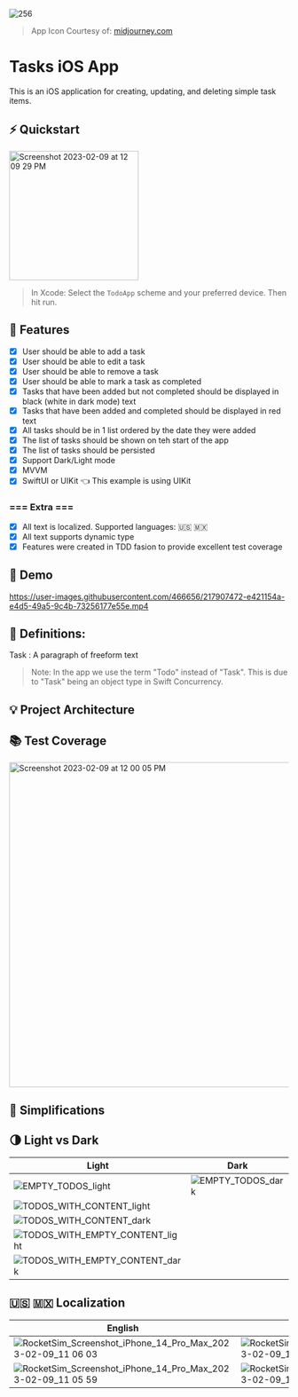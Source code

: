![256](https://user-images.githubusercontent.com/466656/217907554-6d732a98-8fb7-44a0-ae19-0dc25c682a4c.png)
> App Icon Courtesy of: [midjourney.com](https://midjourney.com)

# Tasks iOS App
This is an iOS application for creating, updating, and deleting simple task items.

## ⚡️ Quickstart
<img width="233" alt="Screenshot 2023-02-09 at 12 09 29 PM" src="https://user-images.githubusercontent.com/466656/217908348-f76cc7ff-f337-432b-b460-e0557306f6cd.png">

> In Xcode: Select the `TodoApp` scheme and your preferred device. Then hit run.

## 🎯 Features
- [x] User should be able to add a task
- [x] User should be able to edit a task
- [x] User should be able to remove a task
- [x] User should be able to mark a task as completed
- [x] Tasks that have been added but not completed should be displayed in black (white in dark mode) text
- [x] Tasks that have been added and completed should be displayed in red text
- [x] All tasks should be in 1 list ordered by the date they were added
- [x] The list of tasks should be shown on teh start of the app
- [x] The list of tasks should be persisted
- [x] Support Dark/Light mode
- [x] MVVM
- [x] SwiftUI or UIKit 👈 This example is using UIKit

### === Extra ===
- [x] All text is localized. Supported languages: 🇺🇸 🇲🇽
- [x] All text supports dynamic type
- [x] Features were created in TDD fasion to provide excellent test coverage

## 📲 Demo

https://user-images.githubusercontent.com/466656/217907472-e421154a-e4d5-49a5-9c4b-73256177e55e.mp4

## 📖 Definitions:

Task
: A paragraph of freeform text
> Note: In the app we use the term "Todo" instead of "Task". This is due to "Task" being an object type in Swift Concurrency.

## 💡 Project Architecture

## 📚 Test Coverage

<img width="586" alt="Screenshot 2023-02-09 at 12 00 05 PM" src="https://user-images.githubusercontent.com/466656/217908324-7ef2f426-dde6-4cc1-9697-485338b0189e.png">

## 👀 Simplifications

## 🌗 Light vs Dark

| Light | Dark |
| ----- | ----- |
|![EMPTY_TODOS_light](https://user-images.githubusercontent.com/466656/217914327-db34d399-f4cf-49f4-bf3f-d6817ced2f99.png)|![EMPTY_TODOS_dark](https://user-images.githubusercontent.com/466656/217914346-e5b8535b-82c9-4260-a718-ce4b6c63d3e0.png)|
|![TODOS_WITH_CONTENT_light](https://user-images.githubusercontent.com/466656/217914403-ecb46538-dd6c-4b2f-a2d9-a8f48fe42bd2.png)
|![TODOS_WITH_CONTENT_dark](https://user-images.githubusercontent.com/466656/217914426-d05edafc-78ef-474b-b09d-bb84859f7ae5.png)|
|![TODOS_WITH_EMPTY_CONTENT_light](https://user-images.githubusercontent.com/466656/217914552-6577aee4-ce20-4cce-90cc-2fab1cf7f7ea.png)
|![TODOS_WITH_EMPTY_CONTENT_dark](https://user-images.githubusercontent.com/466656/217914576-680e44e9-92f3-4e0b-a506-8202b5a40971.png)|

## 🇺🇸 🇲🇽 Localization

| English | Spanish |
| ----- | ----- |
|![RocketSim_Screenshot_iPhone_14_Pro_Max_2023-02-09_11 06 03](https://user-images.githubusercontent.com/466656/217911521-11f2df37-179a-451e-9a37-aaee3d9030fe.png)|![RocketSim_Screenshot_iPhone_14_Pro_Max_2023-02-09_11 05 26](https://user-images.githubusercontent.com/466656/217911535-720c6467-472c-4f79-a424-249888fb9e9e.png)|
|![RocketSim_Screenshot_iPhone_14_Pro_Max_2023-02-09_11 05 59](https://user-images.githubusercontent.com/466656/217911554-128994a4-c184-418a-b9e3-ced211e95020.png)|![RocketSim_Screenshot_iPhone_14_Pro_Max_2023-02-09_11 05 39](https://user-images.githubusercontent.com/466656/217911571-f23f2232-1a3b-4f16-8891-fe4d38649584.png)|
